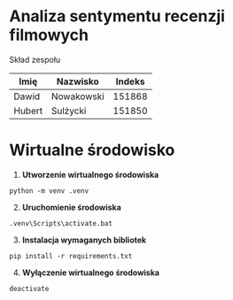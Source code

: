 # Analiza sentymentu recenzji filmowych

Skład zespołu<br>

|Imię|Nazwisko|Indeks|
|----|--------|------|
|Dawid|Nowakowski|151868|
|Hubert|Sulżycki|151850|


# Wirtualne środowisko

1. **Utworzenie wirtualnego środowiska**
```
python -m venv .venv
```
2. **Uruchomienie środowiska**
```
.venv\Scripts\activate.bat
```
3. **Instalacja wymaganych bibliotek**
```
pip install -r requirements.txt
```
4. **Wyłączenie wirtualnego środowiska**
```
deactivate
```
<!--**Zapis aktualnych bibliotek do pliku**
```
pip freeze > requirements.txt
```-->

